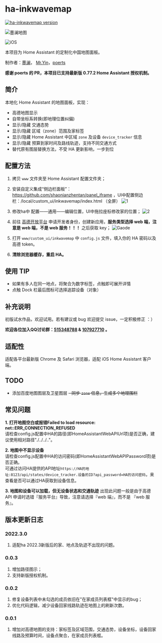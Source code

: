 # ha-inkwavemap
[![ha-inkwavemap version](https://img.shields.io/badge/ha--inkwavemap-0.0.3-blue.svg)](https://github.com/cxlwill/ha-inkwavemap)
   
![墨澜地图](https://raw.githubusercontent.com/cxlwill/ha-inkwavemap/master/media/screenshot.jpg)

![iOS](https://raw.githubusercontent.com/cxlwill/ha-inkwavemap/master/media/ios.jpg)

本项目为 Home Assistant 的定制化中国地图面板。

制作者：[墨澜](https://github.com/cxlwill)， [Mr.Yin](https://github.com/YinHangCode)，[poerts](https://github.com/poerts)

**感谢 poerts 的 PR，本项目已支持最新版 0.77.2 Home Assistant 授权机制。**

## 简介
本地化 Home Assistant 的地图面板，实现：

- 高德地图显示
- 自带坐标系转换(即地理位置纠偏)
- 显示/隐藏 交通态势
- 显示/隐藏 区域（zone）范围及家标签
- 显示/隐藏 Home Assistant 中区域 `zone` 及设备 `device_tracker` 信息
- 显示/隐藏 预算到家时间及路线轨迹，支持不同交通方式 
- 替代原有图层替换方法，不受 HA 更新影响，一步到位

## 配置方法
1. 拷贝 `www` 文件夹至 Home Assistant 配置文件夹；

2. 安装自定义集成“侧边栏面板”：https://github.com/shaonianzhentan/panel_iframe ，UI中配置侧边栏：/local/custom_ui/inkwavemap/index.html （全屏）
![1](https://user-images.githubusercontent.com/16587914/183838379-0fa4f227-5f38-4702-9f76-693b753148cf.jpg)

3. 修改ha中 配置——通用——编辑位置，UI中拖拉座标修改家的位置；
![2](https://user-images.githubusercontent.com/16587914/183839091-88de129e-6466-4abf-9149-d6220db38976.jpg)

3. 前往 [高德开放平台](http://lbs.amap.com/) 申请开发者身份，创建新应用，**服务类型选择 web 端，注意是 web 端，不是 web 服务！！！** 之后获取 key；
![Gaode](https://raw.githubusercontent.com/cxlwill/ha-inkwavemap/master/media/gaode.jpg)

4. 打开 `www/custom_ui/inkwavemap` 中 `config.js` 文件，填入你的 HA 密码以及高德 token。

5. **清除浏览器缓存，重启 HA。**

## 使用 TIP

- 如果有多人在同一地点，将聚合为数字标签，点触即可展开详情
- 点触 Dock 栏最后图标可选择追踪设备（对象）
 
## 补充说明
初版试水作品，欢迎试用。若有建议或 bug 欢迎提交 issue，一定积极修正 ：）

**欢迎各位加入QQ讨论群：[515348788](https://jq.qq.com/?_wv=1027&k=5ZGk07E) & [107927710](https://shang.qq.com/wpa/qunwpa?idkey=8b9566598f40dd68412065ada24184ef72c6bddaa11525ca26c4e1536a8f2a3d) 。**

## 适配性
适配各平台最新版 Chrome 及 Safari 浏览器，适配 iOS Home Assistant 客户端。

## TODO
- 添加百度地图图层及卫星图层
~~- 同步 `zone` 信息，生成多个地理围栏~~

## 常见问题
**1. 打开地图空白或报错Failed to load resource: net::ERR_CONNECTION_REFUSED**   
请检查config.js配置中HA的路径(即HomeAssistantWebAPIUrl项)是否正确，建议使用相对路径"./../../.."。   
   
**2. 地图中不显示设备**   
请检查config.js配置中HA的访问密码(即HomeAssistantWebAPIPassword项)是否正确。   
可通过访问HA提供的API地址`https://HA的地址:8123/api/states/device_tracker.设备的ID?api_password=HA的访问密码`，来查看是否可以通过HA获取到设备信息。

**3. 地图和设备可以加载，但无设备状态和交通轨迹**
出现此问题一般是由于高德 API 申请时选错『服务平台』导致，注意请选择『web 端』，而不是 『web 服务』。

## 版本更新日志

### 2022.3.0
1. 适配ha 2022.3新版后的家、地点及轨迹不出现的问题。

### 0.0.3
1. 增加路径图示；
2. 支持新版授权机制。

### 0.0.2
1. 修复设备列表中未勾选的成员依旧在"在家成员列表框"中显示的bug；  
2. 优化代码逻辑，减少设备回家线路轨迹在地图上的刷新次数。

### 0.0.1
1. 增加对高德地图的支持：家标签及区域范围，交通态势，设备坐标，设备回家线路及预算时间，设备点聚合，在家成员列表框。   
